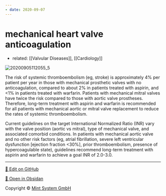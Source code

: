 ```yaml
---
- date: 2020-09-07
---
```


# mechanical heart valve anticoagulation

- related: [[Valvular Diseases]], [[Cardiology]]

![20200905112055_5](https://photos.thisispiggy.com/file/wikiFiles/20200905112055_5.png)

The risk of systemic thromboembolism (eg, stroke) is approximately 4% per patient per year in those with mechanical prosthetic valves with no anticoagulation, compared to about 2% in patients treated with aspirin, and <1% in patients treated with warfarin.  Patients with mechanical mitral valves have twice the risk compared to those with aortic valve prostheses.  Therefore, long-term treatment with aspirin and warfarin is recommended for all patients with mechanical aortic or mitral valve replacement to reduce the rates of systemic thromboembolism.

Current guidelines on the target International Normalized Ratio (INR) vary with the valve position (aortic vs mitral), type of mechanical valve, and associated comorbid conditions.  In patients with mechanical aortic valve and no other risk factors (eg, atrial fibrillation, severe left ventricular dysfunction \[ejection fraction <30%], prior thromboembolism, presence of hypercoagulable state), guidelines recommend long-term treatment with aspirin and warfarin to achieve a goal INR of 2.0-3.0.


<hr>

[📝 Edit on GitHub](https://github.com/Mint-System/Knowledge/blob/master/mechanical%20heart%20valve%20anticoagulation.md)

[📂 Open in Obsidan](obsidian://open?vault=Knowledge%20Mint%20System&file=mechanical%20heart%20valve%20anticoagulation.md ':target=_self')

<footer>Copyright © <a href="https://www.mint-system.ch/">Mint System GmbH</a></footer>